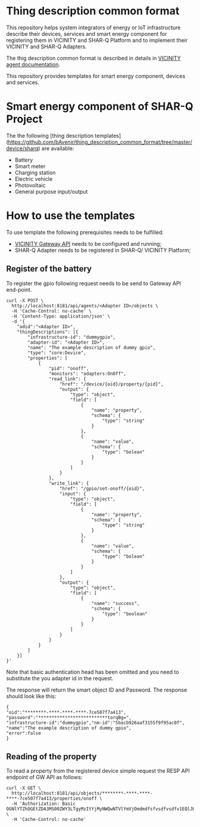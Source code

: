 # Thing description common format
This repository helps system integrators of energy or IoT infrastructure describe their devices, services and smart energy component for registering them in VICINITY and SHAR-Q Platform and to implement their VICINITY and SHAR-Q Adapters.

The thig description common format is described in details in [VICINITY agent documentation](https://github.com/vicinityh2020/vicinity-agent/blob/master/docs/TD.md).

This repository provides templates for smart energy component, devices and services.

# Smart energy component of SHAR-Q Project
The the following [thing description templates] (https://github.com/bAvenir/thing_description_common_format/tree/master/device/sharq) are available:
* Battery
* Smart meter
* Charging station
* Electric vehicle
* Photovoltaic
* General purpose input/output

# How to use the templates
To use template the following prerequisites needs to be fulfilled:
* [VICINITY Gateway API](https://vicinity-get-started.readthedocs.io/en/latest/getstarted.html#install-the-vicinity-gateway-api) needs to be configured and running;
* SHAR-Q Adapter needs to be registered in SHAR-Q/ VICINITY Platform;

## Register of the battery
To register the gpio following request needs to be send to Gateway API end-point.
```
curl -X POST \
  http://localhost:8181/api/agents/<Adapter ID>/objects \
  -H 'Cache-Control: no-cache' \
  -H 'Content-Type: application/json' \
  -d '{
	"adid":"<Adapter ID>",
	"thingDescriptions": [{
	    "infrastructure-id": "dummygpio",
	    "adapter-id": "<Adapter ID>",
	    "name": "The example description of dummy gpio",
	    "type": "core:Device",
	    "properties": [
	        {
	            "pid": "onoff",
	            "monitors": "adapters:OnOff",
	            "read_link": {
	                "href": "/device/{oid}/property/{pid}",
	                "output": {
	                    "type": "object",
	                    "field": [
	                        {
	                            "name": "property",
	                            "schema": {
	                                "type": "string"
	                            }
	                        },
	                        {
	                            "name": "value",
	                            "schema": {
	                                "type": "bolean"
	                            }
	                        }
	                    ]
	                }
	            },
	            "write_link": {
	                "href": "/gpio/set-onoff/{oid}",
	                "input": {
	                    "type": "object",
	                    "field": [
	                        {
	                            "name": "property",
	                            "schema": {
	                                "type": "string"
	                            }
	                        },
	                        {
	                            "name": "value",
	                            "schema": {
	                                "type": "bolean"
	                            }
	                        }
	                    ]
	                },
	                "output": {
	                    "type": "object",
	                    "field": [
	                        {
	                            "name": "success",
	                            "schema": {
	                                "type": "boolean"
	                            }
	                        }
	                    ]
	                }
	            }
	        }
	    ]
	}]
}'
```
Note that basic authentication head has been omitted and you need to substitute the you adapter id in the request.

The response will return the smart object ID and Password. The response should look like this:
```
{
"oid":"********-****-****-****-7ce507f7a413",
"password":"**************************torqBg=",
"infrastructure-id":"dummygpio","nm-id":"5bacb926aaf3155f9f95ac0f",
"name":"The example description of dummy gpio",
"error":false
}
```

## Reading of the property
To read a property from the registered device simple request the RESP API endpoint of GW API as follows:
```
curl -X GET \
  http://localhost:8181/api/objects/********-****-****-****-7ce507f7a413/properties/onoff \
  -H 'Authorization: Basic OGNlYTZhOGEtZDA3MS00ZWY3LTgyMzItYjMyNWQwNTVlYmVjOmdmdfsfvsdfvsdfv1EQlJHRys3cE11SUdLUmE4NEtxQVRnbDZ2STdhU2VndTQ9' \
  -H 'Cache-Control: no-cache'
  ```
